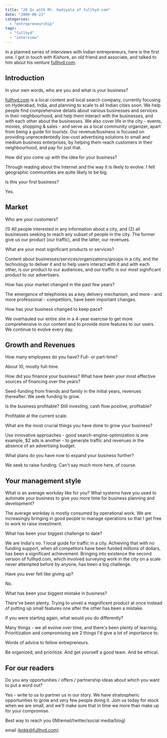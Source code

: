 ```yaml
---
title: "20 Qs with Mr. Kadiyala of fullhyd.com"
date: "2009-06-21"
categories: 
  - "entrepreneurship"
tags: 
  - "fullhyd"
  - "interview"
---
```


In a planned series of interviews with Indian entrepreneurs, here is the first one. I got in touch with Kishore, an old friend and associate, and talked to him about his venture [fullhyd.com](http://fullhyd.com).

## Introduction

In your own words, who are you and what is your business?

[fullhyd.com](http://fullhyd.com) is a local content and local search company, currently focusing on Hyderabad, India, and planning to scale to all Indian cities soon. We help people find comprehensive details about various businesses and services in their neighbourhood, and help them interact with the businesses, and with each other about the businesses. We also cover life in the city - events, movies, shopping & sales - and serve as a local community organizer, apart from being a guide for tourists. Our revenue/business is focused on providing unprecedentedly low-cost advertising solutions to small and medium business enterprises, by helping them reach customers in their neighbourhood, and pay for just that.

How did you come up with the idea for your business?

Through reading about the Internet and the way it is likely to evolve. I felt geographic communities are quite likely to be big.

Is this your first business?

Yes.

## Market

Who are your customers?

(1) All people interested in any information about a city, and (2) all businesses seeking to reach any subset of people in the city. The former give us our product (our traffic), and the latter, our revenues.

What are your most significant products or services?

Content about businesses/services/organizations/groups in a city, and the technology to deliver it and to help users interact with it and with each other, is our product to our audiences, and our traffic is our most significant product to our advertisers.

How has your market changed in the past few years?

The emergence of telephones as a key delivery mechanism, and more - and more professional - competitors, have been important changes.

How has your business changed to keep pace?

We overhauled our entire site in a 4-year exercise to get more comprehensive in our content and to provide more features to our users. We continue to evolve every day.

## Growth and Revenues

How many employees do you have? Full- or part-time?

About 10, mostly full-time.

How did you finance your business? What have been your most effective sources of financing over the years?

Seed-funding from friends and family in the initial years, revenues thereafter. We seek funding to grow.

Is the business profitable? Still investing, cash flow positive, profitable?

Profitable at the current scale.

What are the most crucial things you have done to grow your business?

Use innovative approaches - good search-engine-optimization is one example, $2 ads is another - to generate traffic and revenues in the absence of an advertising budget.

What plans do you have now to expand your business further?

We seek to raise funding. Can't say much more here, of course.

## Your management style

What is an average workday like for you? What systems have you used to automate your business to give you more time for business planning and development?

The average workday is mostly consumed by operational work. We are increasingly bringing in good people to manage operations so that I get free to work to raise investment.

What has been your biggest challenge to date?

We are India's no. 1 local guide for traffic in a city. Achieving that with no funding support, when all competitors have been funded millions of dollars, has been a significant achievement. Bringing into existence the second version of fullhyd.com, which involved surveying work in the city on a scale never attempted before by anyone, has been a big challenge.

Have you ever felt like giving up?

No.

What has been your biggest mistake in business?

There've been plenty. Trying to unveil a magnificent product at once instead of putting up small features one after the other has been a mistake.

If you were starting again, what would you do differently?

Many things - we all evolve over time, and there's been plenty of learning. Prioritization and compromising are 2 things I'd give a lot of importance to.

Words of advice to fellow entrepreneurs.

Be organized, and prioritize. And get yourself a good team. And be ethical.

## For our readers

Do you any opportunities / offers / partnership ideas about which you want to put a word out?

Yes - write to us to partner us in our story. We have stratospheric opportunities to grow and very few people doing it. Join us today for stock when we are small, and we'll make sure that in time we more than make up for your compromise.

Best way to reach you (IM/email/twitter/social media/blog)

email (knkk@fullhyd.com).
